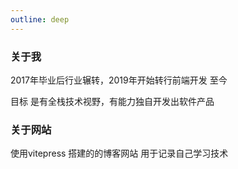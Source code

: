 ```yaml
---
outline: deep
---
```

### 关于我
2017年毕业后行业辗转，2019年开始转行前端开发 至今

<!-- 现在在学习后端技术 -->

目标 是有全栈技术视野，有能力独自开发出软件产品

### 关于网站

使用vitepress 搭建的的博客网站
用于记录自己学习技术